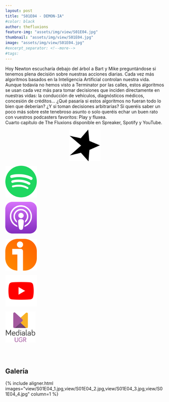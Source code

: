 ```yaml
---
layout: post
title: "S01E04 - DEMON-IA"
#color: black
author: thefluxions
feature-img: "assets/img/view/S01E04.jpg"
thumbnail: "assets/img/view/S01E04.jpg"
image: "assets/img/view/S01E04.jpg"
#excerpt_separator: <!--more-->
#tags: 
---
```



Hoy Newton escucharía debajo del árbol a Bart y Mike preguntándose si tenemos plena decisión sobre nuestras acciones diarias. Cada vez más algoritmos basados en la Inteligencia Artificial controlan nuestra vida. Aunque todavía no hemos visto a Terminator por las calles, estos algoritmos se usan cada vez más para tomar decisiones que inciden directamente en nuestras vidas: la conducción de vehículos, diagnósticos médicos, concesión de créditos… ¿Qué pasaría si estos algoritmos no fueran todo lo bien que deberían? ¿Y si toman decisiones arbitrarias? Si queréis saber un poco más sobre este tenebroso asunto o solo queréis echar un buen rato con vuestros podcasters favoritos: Play y fluxea.
<br>Cuarto capítulo de The Fluxions disponible en Spreaker, Spotify y YouTube.
<br>
<p align="center">
<a href="https://www.spreaker.com/user/radiolabugr/the-fluxions-1x04" target="_blank"><img src="https://raw.githubusercontent.com/thefluxions/thefluxions.github.io/master/assets/img/archive/spreaker-logo.png" height="100" align="center"></a>

<a href="https://open.spotify.com/episode/3xsbbRgi6ZdbTxN6CcOsjS?si=yppvQKMNRsCzL_hJRIWzVQ" target="_blank"><img src="https://raw.githubusercontent.com/thefluxions/thefluxions.github.io/master/assets/img/archive/spotify-logo.png" height="100" align="center"></a>

<a href="https://podcasts.apple.com/es/podcast/1x04-demon-ia/id1492409246?i=1000460270481" target="_blank"><img src="https://raw.githubusercontent.com/thefluxions/thefluxions.github.io/master/assets/img/archive/apple-logo.png" height="100" align="center"></a>
<br><br>
<a href="https://www.ivoox.com/1x04-demon-ia-audios-mp3_rf_47189369_1.html" target="_blank"><img src="https://raw.githubusercontent.com/thefluxions/thefluxions.github.io/master/assets/img/archive/ivoox-logo.png" height="100" align="center"></a>

<a href="" target="_blank"><img src="https://raw.githubusercontent.com/thefluxions/thefluxions.github.io/master/assets/img/archive/youtube-logo.png" height="100" align="center"></a>

<a href="https://medialab.ugr.es/evento/the-fluxions-1x04-demon-ia" target="_blank"><img src="https://raw.githubusercontent.com/thefluxions/thefluxions.github.io/master/assets/img/archive/medialab-logo.png" height="100" align="center"></a>
</p>
<br><br>

## Galería

{% include aligner.html images="view/S01E04_1.jpg,view/S01E04_2.jpg,view/S01E04_3.jpg,view/S01E04_4.jpg" column=1 %}